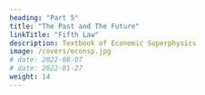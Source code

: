 ```yaml
---
heading: "Part 5"
title: "The Past and The Future"
linkTitle: "Fifth Law"
description: Textbook of Economic Superphysics
image: /covers/econsp.jpg
# date: 2022-08-07
# date: 2022-01-27
weight: 14
---
```


